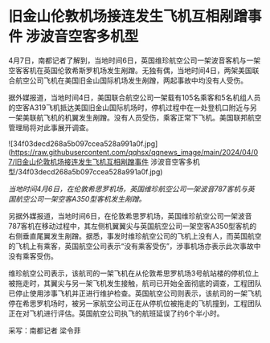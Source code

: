 # 旧金山伦敦机场接连发生飞机互相剐蹭事件 涉波音空客多机型

4月7日，南都记者了解到，当地时间6日，英国维珍航空公司一架波音客机与一架空客客机在英国伦敦希斯罗机场发生剐蹭。无独有偶，当地时间4日，两架美国联合航空公司飞机在美国旧金山国际机场发生剐蹭，两起事故中均没有人受伤。

据外媒报道，当地时间4日，美国联合航空公司一架载有105名乘客和5名机组人员的空客A319飞机抵达美国旧金山国际机场时，停机过程中在一处登机口附近与另一架美联航飞机的机翼发生剐蹭。没有人员受伤，乘客正常下飞机。美国联邦航空管理局将对此事展开调查。

![34f03decd268a5b097ccea528a991a0f.jpg](https://raw.githubusercontent.com/qqhsx/qqnews_image/main/2024/04/07/旧金山伦敦机场接连发生飞机互相剐蹭事件 涉波音空客多机型/34f03decd268a5b097ccea528a991a0f.jpg)

_当地时间4月6日，在伦敦希思罗机场，英国维珍航空公司一架波音787客机与英国航空公司一架空客A350型客机发生剐蹭。_

另据外媒报道，当地时间6日，在伦敦希思罗机场，英国维珍航空公司一架波音787客机在移动过程中，其左侧机翼翼尖与英国航空公司一架空客A350型客机的右侧垂直尾翼发生剐蹭。据悉，事发时维珍航空公司的飞机上没有人，而英国航空的飞机上有乘客，英国航空公司表示“没有乘客受伤”，涉事机场亦表示此次事故中没有乘客受伤。

维珍航空公司表示，该航司的一架飞机在从伦敦希思罗机场3号航站楼的停机位上被拖走时，其翼尖与另一架飞机发生接触，航司已开始全面彻底的调查，工程团队已停止使用涉事飞机并正进行维护检查。英国航空公司则表示，该航司的一架飞机停在希思罗机场时，被另一家航空公司正在从停机位被拖走的飞机撞到，工程团队正在对飞机进行评估。英国航空公司执飞的航班延误了约6个半小时。

采写：南都记者 梁令菲

